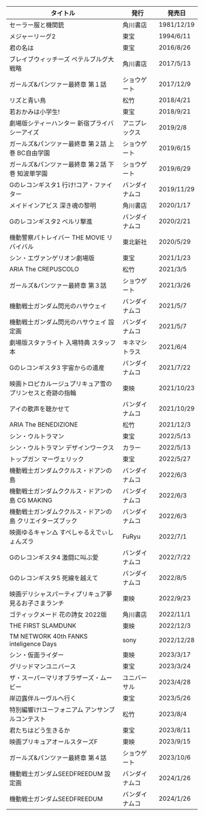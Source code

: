 | タイトル | 発行 | 発売日 |
| ---- | ---- | ---- |
| セーラー服と機関銃 | 角川書店 | 1981/12/19 |
| メジャーリーグ2 | 東宝 | 1994/6/11 |
| 君の名は | 東宝 | 2016/8/26 |
| ブレイブウィッチーズ ペテルブルグ大戦略 | 角川書店 | 2017/5/13 |
| ガールズ&パンツァー最終章 第１話 | ショウゲート | 2017/12/9 |
| リズと青い鳥 | 松竹 | 2018/4/21 |
| 若おかみは小学生! | 東宝 | 2018/9/21 |
| 劇場版シティーハンター 新宿プライバシーアイズ | アニプレックス | 2019/2/8 |
| ガールズ&パンツァー最終章 第２話 上巻 BC自由学園 | ショウゲート | 2019/6/15 |
| ガールズ&パンツァー最終章 第２話 下巻 知波単学園 | ショウゲート | 2019/6/29 |
| Gのレコンギスタ1 行け!コア・ファイター | バンダイナムコ | 2019/11/29 |
| メイドインアビス 深き魂の黎明 | 角川書店 | 2020/1/17 |
| Gのレコンギスタ2 ベルリ撃進 | バンダイナムコ | 2020/2/21 |
| 機動警察パトレイバー THE MOVIE リバイバル | 東北新社 | 2020/5/29 |
| シン・エヴァンゲリオン劇場版 | 東宝 | 2021/1/23 |
| ARIA The CREPUSCOLO | 松竹 | 2021/3/5 |
| ガールズ&パンツァー最終章 第３話 | ショウゲート | 2021/3/26 |
| 機動戦士ガンダム閃光のハサウェイ | バンダイナムコ | 2021/5/7 |
| 機動戦士ガンダム閃光のハサウェイ 設定画 | バンダイナムコ | 2021/5/7 |
| 劇場版スタァライト 入場特典 スタッフ本 | キネマシトラス | 2021/6/4 |
| Gのレコンギスタ3 宇宙からの遺産 | バンダイナムコ | 2021/7/22 |
| 映画トロピカルージュプリキュア雪のプリンセスと奇跡の指輪 | 東映 | 2021/10/23 |
| アイの歌声を聴かせて | バンダイナムコ | 2021/10/29 |
| ARIA The BENEDIZIONE | 松竹 | 2021/12/3 |
| シン・ウルトラマン | 東宝 | 2022/5/13 |
| シン・ウルトラマン デザインワークス | カラー | 2022/5/13 |
| トップガン マーヴェリック | 東宝 | 2022/5/27 |
| 機動戦士ガンダムククルス・ドアンの島 | バンダイナムコ | 2022/6/3 |
| 機動戦士ガンダムククルス・ドアンの島 CG MAKING | バンダイナムコ | 2022/6/3 |
| 機動戦士ガンダムククルス・ドアンの島 クリエイターズブック | バンダイナムコ | 2022/6/3 |
| 映画ゆるキャン△ すぺしゃるえでぃしょんズラ | FuRyu | 2022/7/1 |
| Gのレコンギスタ4 激闘に叫ぶ愛 | バンダイナムコ | 2022/7/22 |
| Gのレコンギスタ5 死線を越えて | バンダイナムコ | 2022/8/5 |
| 映画デリシャスパーティプリキュア夢見るお子さまランチ | 東映 | 2022/9/23 |
| ゴティックメード 花の詩女 2022版 | 角川書店 | 2022/11/1 |
| THE FIRST SLAMDUNK | 東映 | 2022/12/3 |
| TM NETWORK 40th FANKS inteligence Days | sony | 2022/12/28 |
| シン・仮面ライダー | 東映 | 2023/3/17 |
| グリッドマンユニバース | 東宝 | 2023/3/24 |
| ザ・スーパーマリオブラザーズ・ムービー | ユニバーサル | 2023/4/28 |
| 岸辺露伴ルーヴルへ行く | 東宝 | 2023/5/26 |
| 特別編響け!ユーフォニアム アンサンブルコンテスト | 松竹 | 2023/8/4 |
| 君たちはどう生きるか | 東宝 | 2023/8/11 |
| 映画プリキュアオールスターズF | 東映 | 2023/9/15 |
| ガールズ&パンツァー最終章 第４話 | ショウゲート | 2023/10/6 |
| 機動戦士ガンダムSEEDFREEDUM 設定画 | バンダイナムコ | 2024/1/26 |
| 機動戦士ガンダムSEEDFREEDUM | バンダイナムコ | 2024/1/26 |
